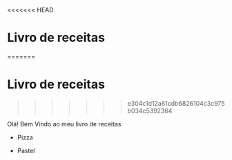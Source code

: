 <<<<<<< HEAD
# Livro de receitas 
=======
# Livro de receitas
>>>>>>> e304c1d12a61cdb6826104c3c975b034c5392364

Olá! Bem Vindo ao meu livro de receitas

- Pizza

- Pastel

  
